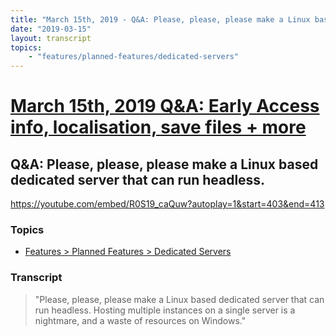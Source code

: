 ```yaml
---
title: "March 15th, 2019 - Q&A: Please, please, please make a Linux based dedicated server that can run headless."
date: "2019-03-15"
layout: transcript
topics: 
    - "features/planned-features/dedicated-servers"
---
```

# [March 15th, 2019 Q&A: Early Access info, localisation, save files + more](../2019-03-15.md)
## Q&A: Please, please, please make a Linux based dedicated server that can run headless.
https://youtube.com/embed/R0S19_caQuw?autoplay=1&start=403&end=413
### Topics
* [Features > Planned Features > Dedicated Servers](../topics/features/planned-features/dedicated-servers.md)

### Transcript

> &quot;Please, please, please make a Linux based dedicated server that can run headless.
> Hosting multiple instances on a single server is a nightmare,
> and a waste of resources on Windows.&quot;
